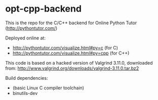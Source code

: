 # opt-cpp-backend

This is the repo for the C/C++ backend for Online Python Tutor (http://pythontutor.com/)

Deployed online at:

- http://pythontutor.com/visualize.html#py=c (for C)
- http://pythontutor.com/visualize.html#py=cpp (for C++)

This code is based on a hacked version of Valgrind 3.11.0, downloaded from:
http://www.valgrind.org/downloads/valgrind-3.11.0.tar.bz2

Build dependencies:
- (basic Linux C compiler toolchain)
- binutils-dev
